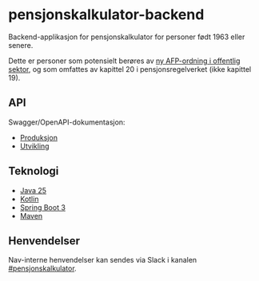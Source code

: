 # pensjonskalkulator-backend

Backend-applikasjon for pensjonskalkulator for personer født 1963 eller senere.

Dette er personer som potensielt berøres av [ny AFP-ordning i offentlig sektor](https://www.nav.no/afp-offentlig-livsvarig), og som omfattes av kapittel 20 i pensjonsregelverket (ikke kapittel 19).

## API

Swagger/OpenAPI-dokumentasjon:

* [Produksjon](https://pensjonskalkulator-backend.intern.nav.no/swagger-ui/index.html)
* [Utvikling](https://pensjonskalkulator-backend.intern.dev.nav.no/swagger-ui/index.html)

## Teknologi

* [Java 25](https://openjdk.org/projects/jdk/25/)
* [Kotlin](https://kotlinlang.org/)
* [Spring Boot 3](https://spring.io/projects/spring-boot)
* [Maven](https://maven.apache.org/)

## Henvendelser

Nav-interne henvendelser kan sendes via Slack i kanalen [#pensjonskalkulator](https://nav-it.slack.com/archives/C04M46SPSRL).
